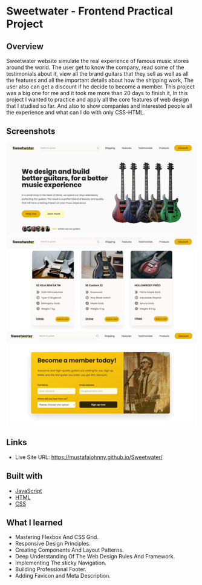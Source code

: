 # Sweetwater - Frontend Practical Project

## Overview
Sweetwater website simulate the real experience of famous music stores around the world. The user get to know the company, read some of the testimonials about it, view all the brand guitars that they sell as well as all the features and all the important details about how the shipping work, The user also can get a discount if he decide to become a member. This project was a big one for me and it took me more than 20 days to finish it, In this project I wanted to practice and apply all the core features of web design that I studied so far. And also to show companies and interested people all the experience and what can I do with only CSS-HTML.

## Screenshots
![app](https://github.com/MustafaJohnny/Sweetwater/blob/master/screenshots/1.jpg?raw=true)
![app](https://github.com/MustafaJohnny/Sweetwater/blob/master/screenshots/2.jpg?raw=true)
![app](https://github.com/MustafaJohnny/Sweetwater/blob/master/screenshots/3.jpg?raw=true)

## Links

- Live Site URL: https://mustafajohnny.github.io/Sweetwater/


## Built with

- [JavaScript](https://developer.mozilla.org/en-US/docs/Web/JavaScript)
- [HTML](https://developer.mozilla.org/en-US/docs/Web/HTML)
- [CSS](https://developer.mozilla.org/en-US/docs/Web/CSS)



## What I learned

- Mastering Flexbox And CSS Grid.
- Responsive Design Principles.
- Creating Components And Layout Patterns. 
- Deep Understanding Of The Web Design Rules And Framework.
- Implementing The sticky Navigation.
- Building Professional Footer.
- Adding Favicon and Meta Description.
